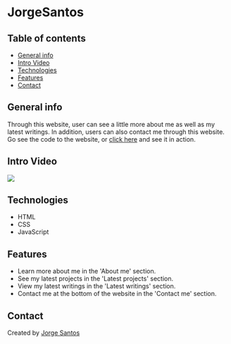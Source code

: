 # JorgeSantos
## Table of contents
* [General info](#general-info)
* [Intro Video](#intro-video)
* [Technologies](#technologies)
* [Features](#features)
* [Contact](#contact)

## General info
Through this website, user can see a little more about me as well as my latest writings. In addition, users can also contact me through this website. Go see the code to the website, or [click here](http://jlsantos.com/)  and see it in action.
## Intro Video
![](images/Jlsantos.gif)
## Technologies
* HTML
* CSS
* JavaScript

## Features
* Learn more about me in the 'About me' section.
* See my latest projects in the 'Latest projects' section.
* View my latest writings in the 'Latest writings' section.
* Contact me at the bottom of the website in the 'Contact me' section.

## Contact
Created by [Jorge Santos](https://www.linkedin.com/in/santos-jorge)